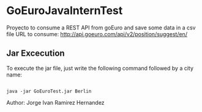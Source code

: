 # GoEuroJavaInternTest
Proyecto to consume a REST API from goEuro and save some data in a csv file
URL to consume: http://api.goeuro.com/api/v2/position/suggest/en/

## Jar Excecution
To execute the jar file, just write the following command followed by a city name: 

<code>
java -jar GoEuroTest.jar Berlin
</code>

Author: Jorge Ivan Ramirez Hernandez
